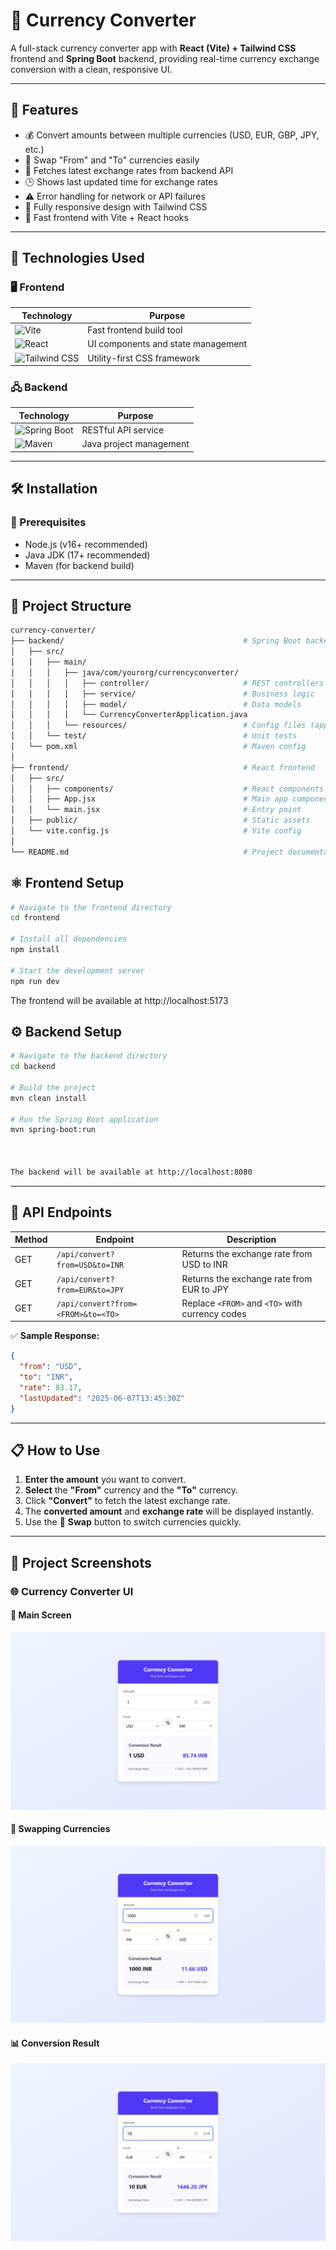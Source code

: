 # 💱 Currency Converter

A full-stack currency converter app with **React (Vite) + Tailwind CSS** frontend and **Spring Boot** backend, providing real-time currency exchange conversion with a clean, responsive UI.

---

## 🚀 Features
- 💰 Convert amounts between multiple currencies (USD, EUR, GBP, JPY, etc.)  
- 🔄 Swap "From" and "To" currencies easily  
- 📡 Fetches latest exchange rates from backend API  
- 🕒 Shows last updated time for exchange rates  
- ⚠️ Error handling for network or API failures  
- 📱 Fully responsive design with Tailwind CSS  
- 🚀 Fast frontend with Vite + React hooks  

---

## 🧰 Technologies Used

### 🖥️ Frontend  
| Technology | Purpose |  
|------------|---------|  
| ![Vite](https://img.shields.io/badge/Vite-646CFF?logo=vite&logoColor=white) | Fast frontend build tool |  
| ![React](https://img.shields.io/badge/React-61DAFB?logo=react&logoColor=black) | UI components and state management |  
| ![Tailwind CSS](https://img.shields.io/badge/Tailwind_CSS-06B6D4?logo=tailwind-css&logoColor=white) | Utility-first CSS framework |  

### 🖧 Backend  
| Technology | Purpose |  
|------------|---------|  
| ![Spring Boot](https://img.shields.io/badge/Spring_Boot-6DB33F?logo=spring-boot&logoColor=white) | RESTful API service |  
| ![Maven](https://img.shields.io/badge/Maven-C71A36?logo=apache-maven&logoColor=white) | Java project management |  

---

## 🛠️ Installation

### 🔧 Prerequisites
- Node.js (v16+ recommended)  
- Java JDK (17+ recommended)  
- Maven (for backend build)  

---

## 📁 Project Structure

```bash
currency-converter/
├── backend/                                        # Spring Boot backend
│   ├── src/
│   │   ├── main/
│   │   │   ├── java/com/yourorg/currencyconverter/
│   │   │   │   ├── controller/                     # REST controllers
│   │   │   │   ├── service/                        # Business logic
│   │   │   │   ├── model/                          # Data models
│   │   │   │   └── CurrencyConverterApplication.java
│   │   │   └── resources/                          # Config files (application.properties)
│   │   └── test/                                   # Unit tests
│   └── pom.xml                                     # Maven config
│
├── frontend/                                       # React frontend
│   ├── src/
│   │   ├── components/                             # React components (CurrencyConverter.jsx)
│   │   ├── App.jsx                                 # Main app component
│   │   └── main.jsx                                # Entry point
│   ├── public/                                     # Static assets
│   └── vite.config.js                              # Vite config
│
└── README.md                                       # Project documentation
```

## ⚛️ Frontend Setup

```bash
# Navigate to the frontend directory
cd frontend

# Install all dependencies
npm install

# Start the development server
npm run dev
```


The frontend will be available at http://localhost:5173


## ⚙️ Backend Setup

```bash
# Navigate to the backend directory
cd backend

# Build the project
mvn clean install

# Run the Spring Boot application
mvn spring-boot:run



The backend will be available at http://localhost:8080
```
---


## 📡 API Endpoints

| Method | Endpoint                            | Description                                      |
|--------|-------------------------------------|--------------------------------------------------|
| GET    | `/api/convert?from=USD&to=INR`      | Returns the exchange rate from USD to INR        |
| GET    | `/api/convert?from=EUR&to=JPY`      | Returns the exchange rate from EUR to JPY        |
| GET    | `/api/convert?from=<FROM>&to=<TO>`  | Replace `<FROM>` and `<TO>` with currency codes  |

✅ **Sample Response:**

```json
{
  "from": "USD",
  "to": "INR",
  "rate": 83.17,
  "lastUpdated": "2025-06-07T13:45:30Z"
}
```
---

## 📋 How to Use

1. **Enter the amount** you want to convert.
2. **Select** the **"From"** currency and the **"To"** currency.
3. Click **"Convert"** to fetch the latest exchange rate.
4. The **converted amount** and **exchange rate** will be displayed instantly.
5. Use the 🔁 **Swap** button to switch currencies quickly.


---

## 📸 Project Screenshots

### 🌐 Currency Converter UI

#### 🧮 Main Screen
![Main UI](./screenshot/converter1.png "Currency Converter Main UI")

#### 🔄 Swapping Currencies
![Swap Action](./screenshot/converter2.png "Currency Swap Feature")

#### 📊 Conversion Result
![Conversion Result](./screenshot/converter3.png "Converted Amount Display")

